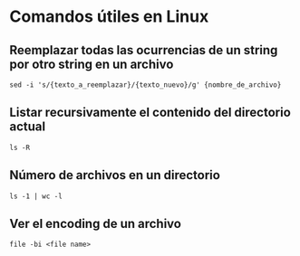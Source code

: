 # Comandos útiles en Linux

## Reemplazar todas las ocurrencias de un string por otro string en un archivo
  `sed -i 's/{texto_a_reemplazar}/{texto_nuevo}/g' {nombre_de_archivo}`
## Listar recursivamente el contenido del directorio actual
`ls -R`
## Número de archivos en un directorio
`ls -1 | wc -l`

## Ver el encoding de un archivo
`file -bi <file name>`

